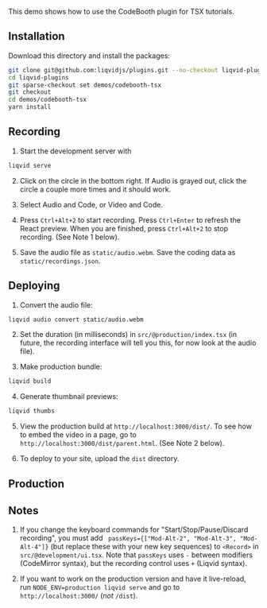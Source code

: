 This demo shows how to use the CodeBooth plugin for TSX tutorials.

## Installation

Download this directory and install the packages:

```bash
git clone git@github.com:liqvidjs/plugins.git --no-checkout liqvid-plugins
cd liqvid-plugins
git sparse-checkout set demos/codebooth-tsx
git checkout
cd demos/codebooth-tsx
yarn install
```

## Recording
1. Start the development server with
  ```bash
  liqvid serve
  ```

2. Click on the circle in the bottom right. If Audio is grayed out, click the circle a couple more times and it should work.

3. Select Audio and Code, or Video and Code.

4. Press `Ctrl+Alt+2` to start recording. Press `Ctrl+Enter` to refresh the React preview. When you are finished, press `Ctrl+Alt+2` to stop recording. (See Note 1 below).

5. Save the audio file as `static/audio.webm`. Save the coding data as `static/recordings.json`.

## Deploying

1. Convert the audio file:
  ```bash
  liqvid audio convert static/audio.webm
  ```

2. Set the duration (in milliseconds) in `src/@production/index.tsx` (in future, the recording interface will tell you this, for now look at the audio file).

3. Make production bundle:
  ```bash
  liqvid build
  ```

4. Generate thumbnail previews:
  ```bash
  liqvid thumbs
  ```

5. View the production build at `http://localhost:3000/dist/`. To see how to embed the video in a page, go to `http://localhost:3000/dist/parent.html`. (See Note 2 below).

6. To deploy to your site, upload the `dist` directory.

## Production

## Notes

1. If you change the keyboard commands for "Start/Stop/Pause/Discard recording", you must add ` passKeys={["Mod-Alt-2", "Mod-Alt-3", "Mod-Alt-4"]}` (but replace these with your new key sequences) to `<Record>` in `src/@development/ui.tsx`. Note that `passKeys` uses `-` between modifiers (CodeMirror syntax), but the recording control uses `+` (Liqvid syntax).

2. If you want to work on the production version and have it live-reload, run `NODE_ENV=production liqvid serve` and go to `http://localhost:3000/` (*not* `/dist`).
